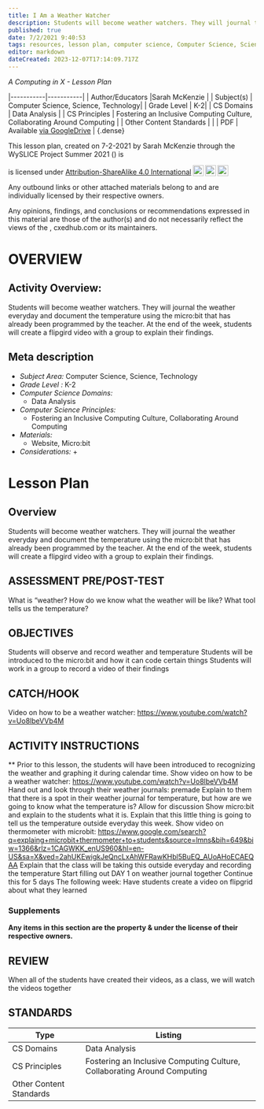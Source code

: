 ```yaml
---
title: I Am a Weather Watcher
description: Students will become weather watchers. They will journal the weather everyday and document the temperature using the micro:bit that has already been programmed by the teacher. At the end of the week, students will create a flipgird video with a group to explain their findings.
published: true
date: 7/2/2021 9:40:53
tags: resources, lesson plan, computer science, Computer Science, Science, Technology 
editor: markdown
dateCreated: 2023-12-07T17:14:09.717Z
---
```

*A Computing in X - Lesson Plan*

|-----------|-----------|
| Author/Educators |Sarah McKenzie |
| Subject(s) | Computer Science, Science, Technology|
| Grade Level | K-2|
| CS Domains | Data Analysis |
| CS Principles | Fostering an Inclusive Computing Culture, Collaborating Around Computing |
| Other Content Standards |  | 
| PDF | Available [via GoogleDrive]() |
{.dense}






This lesson plan, created on 7-2-2021 by Sarah McKenzie through the  WySLICE Project Summer 2021 () is  <p xmlns:cc="http://creativecommons.org/ns#" >  is licensed under <a href="http://creativecommons.org/licenses/by-sa/4.0/?ref=chooser-v1" target="_blank" rel="license noopener noreferrer" style="display:inline-block;">Attribution-ShareAlike 4.0 International<img style="height:22px!important;margin-left:3px;vertical-align:text-bottom;" src="https://mirrors.creativecommons.org/presskit/icons/cc.svg?ref=chooser-v1"><img style="height:22px!important;margin-left:3px;vertical-align:text-bottom;" src="https://mirrors.creativecommons.org/presskit/icons/by.svg?ref=chooser-v1"><img style="height:22px!important;margin-left:3px;vertical-align:text-bottom;" src="https://mirrors.creativecommons.org/presskit/icons/sa.svg?ref=chooser-v1"></a></p>


Any outbound links or other attached materials belong to and are individually licensed by their respective owners. 


Any opinions, findings, and conclusions or recommendations expressed in this material are those of the author(s) and do not necessarily reflect the views of the , cxedhub.com or its maintainers.


# OVERVIEW
## Activity Overview:  
Students will become weather watchers. They will journal the weather everyday and document the temperature using the micro:bit that has already been programmed by the teacher. At the end of the week, students will create a flipgird video with a group to explain their findings.
## Meta description
+ *Subject Area:* Computer Science, Science, Technology 
+ *Grade Level :* K-2 
+ *Computer Science Domains:*
   + Data Analysis
+ *Computer Science Principles:*
   + Fostering an Inclusive Computing Culture, Collaborating Around Computing
+ *Materials:* 
   + Website, Micro:bit
+ *Considerations:*
   + 


# Lesson Plan
## Overview
Students will become weather watchers. They will journal the weather everyday and document the temperature using the micro:bit that has already been programmed by the teacher. At the end of the week, students will create a flipgird video with a group to explain their findings.
## ASSESSMENT PRE/POST-TEST
What is “weather?
How do we know what the weather will be like?
What tool tells us the temperature?
## OBJECTIVES
Students will observe and record weather and temperature
Students will be introduced to the micro:bit and how it can code certain things
Students will work in a group to record a video of their findings


## CATCH/HOOK
Video on how to be a weather watcher: https://www.youtube.com/watch?v=Uo8lbeVVb4M


## ACTIVITY INSTRUCTIONS
** Prior to this lesson, the students will have been introduced to recognizing the weather and graphing it during calendar time.
Show video on how to be a weather watcher: https://www.youtube.com/watch?v=Uo8lbeVVb4M
Hand out and look through their weather journals: premade
Explain to them that there is a spot in their weather journal for temperature, but how are we going to know what the temperature is? Allow for discussion
Show micro:bit and explain to the students what it is. Explain that this little thing is going to tell us the temperature outside everyday this week.
Show video on thermometer with microbit: https://www.google.com/search?q=explaing+microbit+thermometer+to+students&source=lmns&bih=649&biw=1366&rlz=1CAGWKK_enUS960&hl=en-US&sa=X&ved=2ahUKEwigkJeQncLxAhWFRawKHbl5BuEQ_AUoAHoECAEQAA
Explain that the class will be taking this outside everyday and recording the temperature
Start filling out DAY 1 on weather journal together
Continue this for 5 days
The following week: Have students create a video on flipgrid about what they learned


### Supplements
**Any items in this section are the property & under the license of their respective owners.**






## REVIEW
When all of the students have created their videos, as a class, we will watch the videos together
## STANDARDS        
| Type | Listing | 
|-----------|-----------|
| CS Domains  | Data Analysis|
| CS Principles   | Fostering an Inclusive Computing Culture, Collaborating Around Computing|
| Other Content Standards |   |